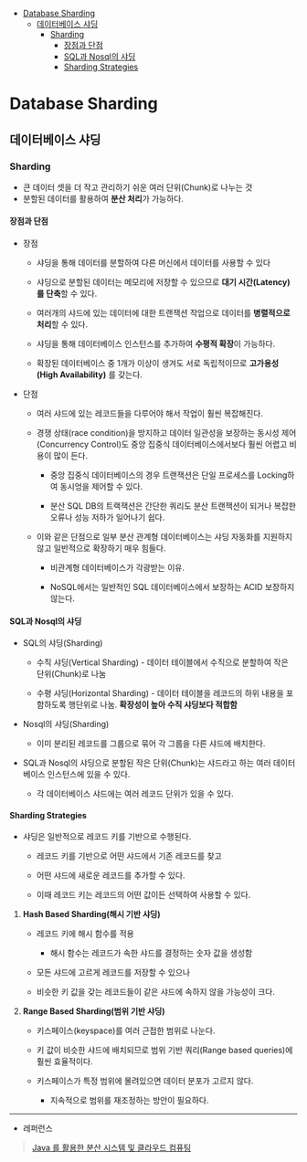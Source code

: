 - [Database Sharding](#database-sharding)
  - [데이터베이스 샤딩](#데이터베이스-샤딩)
    - [Sharding](#sharding)
      - [장점과 단점](#장점과-단점)
      - [SQL과 Nosql의 샤딩](#sql과-nosql의-샤딩)
      - [Sharding Strategies](#sharding-strategies)


# Database Sharding

## 데이터베이스 샤딩

### Sharding

- 큰 데이터 셋을 더 작고 관리하기 쉬운 여러 단위(Chunk)로 나누는 것
- 분할된 데이터를 활용하여 **분산 처리**가 가능하다.

#### 장점과 단점

- 장점
  
  - 샤딩을 통해 데이터를 분할하여 다른 머신에서 데이터를 사용할 수 있다
  
  - 샤딩으로 분할된 데이터는 메모리에 저장할 수 있으므로 **대기 시간(Latency)를 단축**할 수 있다.
  
  - 여러개의 샤드에 있는 데이터에 대한 트랜잭션 작업으로 데이터를 **병렬적으로 처리**할 수 있다.
  
  - 샤딩을 통해 데이터베이스 인스턴스를 추가하여 **수평적 확장**이 가능하다.
  
  - 확장된 데이터베이스 중 1개가 이상이 생겨도 서로 독립적이므로 **고가용성(High Availability)** 를 갖는다.

- 단점
  
  - 여러 샤드에 있는 레코드들을 다루어야 해서 작업이 훨씬 복잡해진다.
  
  - 경쟁 상태(race condition)을 방지하고 데이터 일관성을 보장하는 동시성 제어(Concurrency Control)도 중앙 집중식 데이터베이스에서보다 훨씬 어렵고 비용이 많이 든다.
    
    - 중앙 집중식 데이터베이스의 경우 트랜잭션은 단일 프로세스를 Locking하여 동시엉을 제어할 수 있다.
    
    - 분산 SQL DB의 트랙잭션은 간단한 쿼리도 분산 트랜잭션이 되거나 복잡한 오류나 성능 저하가 일어나기 쉽다.
  
  - 이와 같은 단점으로 일부 분산 관계형 데이터베이스는 샤딩 자동화를 지원하지 않고 일반적으로 확장하기 매우 힘들다.
    
    - 비관계형 데이터베이스가 각광받는 이유.
    
    - NoSQL에서는 일반적인 SQL 데이터베이스에서 보장하는 ACID 보장하지 않는다.

#### SQL과 Nosql의 샤딩

- SQL의 샤딩(Sharding)
  
  - 수직 샤딩(Vertical Sharding) - 데이터 테이블에서 수직으로 분할하여 작은 단위(Chunk)로 나눔
  
  - 수평 샤딩(Horizontal Sharding) - 데이터 테이블을 레코드의 하위 내용을 포함하도록 행단위로 나눔. **확장성이 높아 수직 샤딩보다 적합함**

- Nosql의 샤딩(Sharding)
  
  - 이미 분리된 레코드를 그룹으로 묶어 각 그룹을 다른 샤드에 배치한다.

- SQL과 Nosql의 샤딩으로 분할된 작은 단위(Chunk)는 샤드라고 하는 여러 데이터베이스 인스턴스에 있을 수 있다.
  
  - 각 데이터베이스 샤드에는 여러 레코드 단위가 있을 수 있다.

#### Sharding Strategies

- 샤딩은 일반적으로 레코드 키를 기반으로 수행된다.
  
  - 레코드 키를 기반으로 어떤 샤드에서 기존 레코드를 찾고
  
  - 어떤 샤드에 새로운 레코드를 추가할 수 있다.
  
  - 이때 레코드 키는 레코드의 어떤 값이든 선택하여 사용할 수 있다.
1. **Hash Based Sharding(해시 기반 샤딩)**
   
   - 레코드 키에 해시 함수를 적용
     
     - 해시 함수는 레코드가 속한 샤드를 결정하는 숫자 값을 생성함
   
   - 모든 샤드에 고르게 레코드를 저장할 수 있으나
   
   - 비슷한 키 값을 갖는 레코드들이 같은 샤드에 속하지 않을 가능성이 크다.

2. **Range Based Sharding(범위 기반 샤딩)**
   
   - 키스페이스(keyspace)를 여러 근접한 범위로 나눈다.
   
   - 키 값이 비슷한 샤드에 배치되므로 범위 기반 쿼리(Range based queries)에 훨씬 효율적이다.
   
   - 키스페이스가 특정 범위에 몰려있으면 데이터 분포가 고르지 않다.
     
     - 지속적으로 범위를 재조정하는 방안이 필요하다.

---

- 레퍼런스

> [Java 를 활용한 분산 시스템 및 클라우드 컴퓨팅](https://www.udemy.com/course/java-distributed-system/)

